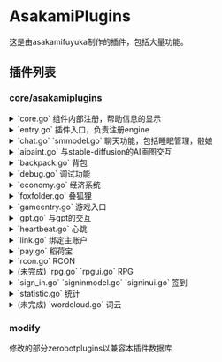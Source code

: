# AsakamiPlugins

这是由asakamifuyuka制作的插件，包括大量功能。

## 插件列表

### core/asakamiplugins

<details>
  <summary> `core.go` 组件内部注册，帮助信息的显示</summary>

  - [x] #浅上/#ASAKAMI help/status/version/list/[插件名] help/[插件名] status/[插件名] version

</details>

<details>
  <summary> `entry.go` 插件入口，负责注册engine</summary>

  - 内部调用，无触发
</details>
<details>
  <summary> `chat.go` `smmodel.go` 聊天功能，包括睡眠管理，骰娘</summary>

  与zerobotplugins的`sleep_manage.go`功能重复

  - [x] 早安/晚安(各种语言和变体)

  - [x] roll [tag] [times]d[sides]\(!)/[need]  
    tag: 标签 (必须) times: 次数 (必须) sides: 面数 (4/6/8/10/12/20/100) need: 需求 (必须) (!): 忽略面数检查
</details>
<details>
  <summary> `aipaint.go` 与stable-diffusion的AI画图交互</summary>

  - [x] #春生画图+prompt:{...}+negative_prompt:{...}+steps=..+h=...+w=...+cfg_scale=...+seed=...  
    默认api地址[https://127.0.0.1:7860](https://127.0.0.1:7860)
</details>
<details>
  <summary> `backpack.go` 背包</summary>

  - 内部调用，无触发
    AsakamiPlugins的核心数据库
</details>
<details>
  <summary> `debug.go` 调试功能</summary>

  - [x] #debug#uid  
    显示uid(用户当前id)gid(群组id)realuid(用户真实id)

  - [x] #debug#runtime  
    显示运行时间
</details>
<details>
  <summary> `economy.go` 经济系统</summary>

  - 内部调用，无触发
</details>
<details>
  <summary> `foxfolder.go` 叠狐狸</summary>

  - [x] #叠狐狸 加入/分析/列表

</details>
<details>
  <summary> `gameentry.go` 游戏入口</summary>

  - 内部调用，无触发
</details>
<details>
  <summary> `gpt.go` 与gpt的交互</summary>

  - [x] #GPT / @机器人  
    默认不启用
</details>
<details>
  <summary> `heartbeat.go` 心跳</summary>

  - 内部调用，无触发  
    与runtime分析相关
</details>
<details>
  <summary> `link.go` 绑定主账户</summary>

  - [x] #绑定QQ / #绑定KOOK  
    需要确认并使用绑定目标账户发送验证码
</details>
<details>
  <summary> `pay.go` 稻荷宝</summary>

  - [x] #稻荷宝 [help/帮助]
  - [x] #稻荷宝 [pay/支付] [u[uid]/@] 金额
  - [x] #稻荷宝 [balance/余额]
  - [x] #稻荷宝 [金额] [jpy/dhc/dyc] [exchange/兑换] [jpy/dhc/dyc] 
  - [x] #稻荷宝 [rate/汇率] 
</details>
<details>
  <summary> `rcon.go` RCON</summary>

  - [x] #rcon send#[command]

    发送RCON命令,默认服务器[127.0.0.1:25575]()  
    需修改允许的QQuid
</details>
<details>
  <summary>(未完成) `rpg.go` `rpgui.go` RPG</summary>
</details>
<details>
  <summary> `sign_in.go` `signinmodel.go` `signinui.go` 签到</summary>
与zerobotplugins的`score.go`功能重复

  - [x] 签到
  - [x] 获得(取)签到背景[@xxx] | 获得(取)签到背景
  - [x] 设置签到预设(0~3)
  - [x] 查看等级排名
  - [x] 签到数据
</details>
<details>
  <summary> `statistic.go` 统计</summary>

  - 内部调用，无触发  
</details>
<details>
  <summary>(未完成) `wordcloud.go` 词云</summary>
</details>

### modify

修改的部分zerobotplugins以兼容本插件数据库